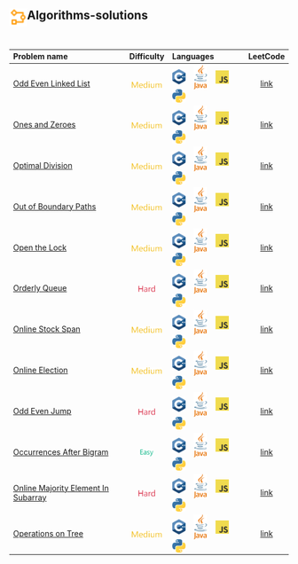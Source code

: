 ## <div align="left"><img src="https://github.com/AnasImloul/Leetcode-Solutions/blob/main/icons/algo.svg" width="32px" align="left"/>Algorithms-solutions</div>
<br>

| Problem name | Difficulty | Languages | LeetCode |
|:-------------|:----------:|:----------|:--------:|
|[Odd Even Linked List](./Odd%20Even%20Linked%20List)|<img src="https://github.com/AnasImloul/Leetcode-Solutions/blob/main/icons/medium.svg" height="12px" align="center"/>|<a href="./Odd%20Even%20Linked%20List/Odd%20Even%20Linked%20List.cpp"><img src="https://github.com/AnasImloul/Leetcode-Solutions/blob/main/icons/c%2B%2B.svg" width="24px" align="center"/></a>&nbsp;&nbsp;&nbsp;&nbsp;<a href="./Odd%20Even%20Linked%20List/Odd%20Even%20Linked%20List.java"><img src="https://github.com/AnasImloul/Leetcode-Solutions/blob/main/icons/java.svg" width="24px" align="center"/></a>&nbsp;&nbsp;&nbsp;&nbsp;<a href="./Odd%20Even%20Linked%20List/Odd%20Even%20Linked%20List.js"><img src="https://github.com/AnasImloul/Leetcode-Solutions/blob/main/icons/javascript.svg" width="24px" align="center"/></a>&nbsp;&nbsp;&nbsp;&nbsp;<a href="./Odd%20Even%20Linked%20List/Odd%20Even%20Linked%20List.py"><img src="https://github.com/AnasImloul/Leetcode-Solutions/blob/main/icons/python.svg" width="24px" align="center"/></a>|[link](https://www.leetcode.com/problems/odd-even-linked-list)|
|[Ones and Zeroes](./Ones%20and%20Zeroes)|<img src="https://github.com/AnasImloul/Leetcode-Solutions/blob/main/icons/medium.svg" height="12px" align="center"/>|<a href="./Ones%20and%20Zeroes/Ones%20and%20Zeroes.cpp"><img src="https://github.com/AnasImloul/Leetcode-Solutions/blob/main/icons/c%2B%2B.svg" width="24px" align="center"/></a>&nbsp;&nbsp;&nbsp;&nbsp;<a href="./Ones%20and%20Zeroes/Ones%20and%20Zeroes.java"><img src="https://github.com/AnasImloul/Leetcode-Solutions/blob/main/icons/java.svg" width="24px" align="center"/></a>&nbsp;&nbsp;&nbsp;&nbsp;<a href="./Ones%20and%20Zeroes/Ones%20and%20Zeroes.js"><img src="https://github.com/AnasImloul/Leetcode-Solutions/blob/main/icons/javascript.svg" width="24px" align="center"/></a>&nbsp;&nbsp;&nbsp;&nbsp;<a href="./Ones%20and%20Zeroes/Ones%20and%20Zeroes.py"><img src="https://github.com/AnasImloul/Leetcode-Solutions/blob/main/icons/python.svg" width="24px" align="center"/></a>|[link](https://www.leetcode.com/problems/ones-and-zeroes)|
|[Optimal Division](./Optimal%20Division)|<img src="https://github.com/AnasImloul/Leetcode-Solutions/blob/main/icons/medium.svg" height="12px" align="center"/>|<a href="./Optimal%20Division/Optimal%20Division.cpp"><img src="https://github.com/AnasImloul/Leetcode-Solutions/blob/main/icons/c%2B%2B.svg" width="24px" align="center"/></a>&nbsp;&nbsp;&nbsp;&nbsp;<a href="./Optimal%20Division/Optimal%20Division.java"><img src="https://github.com/AnasImloul/Leetcode-Solutions/blob/main/icons/java.svg" width="24px" align="center"/></a>&nbsp;&nbsp;&nbsp;&nbsp;<a href="./Optimal%20Division/Optimal%20Division.js"><img src="https://github.com/AnasImloul/Leetcode-Solutions/blob/main/icons/javascript.svg" width="24px" align="center"/></a>&nbsp;&nbsp;&nbsp;&nbsp;<a href="./Optimal%20Division/Optimal%20Division.py"><img src="https://github.com/AnasImloul/Leetcode-Solutions/blob/main/icons/python.svg" width="24px" align="center"/></a>|[link](https://www.leetcode.com/problems/optimal-division)|
|[Out of Boundary Paths](./Out%20of%20Boundary%20Paths)|<img src="https://github.com/AnasImloul/Leetcode-Solutions/blob/main/icons/medium.svg" height="12px" align="center"/>|<a href="./Out%20of%20Boundary%20Paths/Out%20of%20Boundary%20Paths.cpp"><img src="https://github.com/AnasImloul/Leetcode-Solutions/blob/main/icons/c%2B%2B.svg" width="24px" align="center"/></a>&nbsp;&nbsp;&nbsp;&nbsp;<a href="./Out%20of%20Boundary%20Paths/Out%20of%20Boundary%20Paths.java"><img src="https://github.com/AnasImloul/Leetcode-Solutions/blob/main/icons/java.svg" width="24px" align="center"/></a>&nbsp;&nbsp;&nbsp;&nbsp;<a href="./Out%20of%20Boundary%20Paths/Out%20of%20Boundary%20Paths.js"><img src="https://github.com/AnasImloul/Leetcode-Solutions/blob/main/icons/javascript.svg" width="24px" align="center"/></a>&nbsp;&nbsp;&nbsp;&nbsp;<a href="./Out%20of%20Boundary%20Paths/Out%20of%20Boundary%20Paths.py"><img src="https://github.com/AnasImloul/Leetcode-Solutions/blob/main/icons/python.svg" width="24px" align="center"/></a>|[link](https://www.leetcode.com/problems/out-of-boundary-paths)|
|[Open the Lock](./Open%20the%20Lock)|<img src="https://github.com/AnasImloul/Leetcode-Solutions/blob/main/icons/medium.svg" height="12px" align="center"/>|<a href="./Open%20the%20Lock/Open%20the%20Lock.cpp"><img src="https://github.com/AnasImloul/Leetcode-Solutions/blob/main/icons/c%2B%2B.svg" width="24px" align="center"/></a>&nbsp;&nbsp;&nbsp;&nbsp;<a href="./Open%20the%20Lock/Open%20the%20Lock.java"><img src="https://github.com/AnasImloul/Leetcode-Solutions/blob/main/icons/java.svg" width="24px" align="center"/></a>&nbsp;&nbsp;&nbsp;&nbsp;<a href="./Open%20the%20Lock/Open%20the%20Lock.js"><img src="https://github.com/AnasImloul/Leetcode-Solutions/blob/main/icons/javascript.svg" width="24px" align="center"/></a>&nbsp;&nbsp;&nbsp;&nbsp;<a href="./Open%20the%20Lock/Open%20the%20Lock.py"><img src="https://github.com/AnasImloul/Leetcode-Solutions/blob/main/icons/python.svg" width="24px" align="center"/></a>|[link](https://www.leetcode.com/problems/open-the-lock)|
|[Orderly Queue](./Orderly%20Queue)|<img src="https://github.com/AnasImloul/Leetcode-Solutions/blob/main/icons/hard.svg" height="12px" align="center"/>|<a href="./Orderly%20Queue/Orderly%20Queue.cpp"><img src="https://github.com/AnasImloul/Leetcode-Solutions/blob/main/icons/c%2B%2B.svg" width="24px" align="center"/></a>&nbsp;&nbsp;&nbsp;&nbsp;<a href="./Orderly%20Queue/Orderly%20Queue.java"><img src="https://github.com/AnasImloul/Leetcode-Solutions/blob/main/icons/java.svg" width="24px" align="center"/></a>&nbsp;&nbsp;&nbsp;&nbsp;<a href="./Orderly%20Queue/Orderly%20Queue.js"><img src="https://github.com/AnasImloul/Leetcode-Solutions/blob/main/icons/javascript.svg" width="24px" align="center"/></a>&nbsp;&nbsp;&nbsp;&nbsp;<a href="./Orderly%20Queue/Orderly%20Queue.py"><img src="https://github.com/AnasImloul/Leetcode-Solutions/blob/main/icons/python.svg" width="24px" align="center"/></a>|[link](https://www.leetcode.com/problems/orderly-queue)|
|[Online Stock Span](./Online%20Stock%20Span)|<img src="https://github.com/AnasImloul/Leetcode-Solutions/blob/main/icons/medium.svg" height="12px" align="center"/>|<a href="./Online%20Stock%20Span/Online%20Stock%20Span.cpp"><img src="https://github.com/AnasImloul/Leetcode-Solutions/blob/main/icons/c%2B%2B.svg" width="24px" align="center"/></a>&nbsp;&nbsp;&nbsp;&nbsp;<a href="./Online%20Stock%20Span/Online%20Stock%20Span.java"><img src="https://github.com/AnasImloul/Leetcode-Solutions/blob/main/icons/java.svg" width="24px" align="center"/></a>&nbsp;&nbsp;&nbsp;&nbsp;<a href="./Online%20Stock%20Span/Online%20Stock%20Span.js"><img src="https://github.com/AnasImloul/Leetcode-Solutions/blob/main/icons/javascript.svg" width="24px" align="center"/></a>&nbsp;&nbsp;&nbsp;&nbsp;<a href="./Online%20Stock%20Span/Online%20Stock%20Span.py"><img src="https://github.com/AnasImloul/Leetcode-Solutions/blob/main/icons/python.svg" width="24px" align="center"/></a>|[link](https://www.leetcode.com/problems/online-stock-span)|
|[Online Election](./Online%20Election)|<img src="https://github.com/AnasImloul/Leetcode-Solutions/blob/main/icons/medium.svg" height="12px" align="center"/>|<a href="./Online%20Election/Online%20Election.cpp"><img src="https://github.com/AnasImloul/Leetcode-Solutions/blob/main/icons/c%2B%2B.svg" width="24px" align="center"/></a>&nbsp;&nbsp;&nbsp;&nbsp;<a href="./Online%20Election/Online%20Election.java"><img src="https://github.com/AnasImloul/Leetcode-Solutions/blob/main/icons/java.svg" width="24px" align="center"/></a>&nbsp;&nbsp;&nbsp;&nbsp;<a href="./Online%20Election/Online%20Election.js"><img src="https://github.com/AnasImloul/Leetcode-Solutions/blob/main/icons/javascript.svg" width="24px" align="center"/></a>&nbsp;&nbsp;&nbsp;&nbsp;<a href="./Online%20Election/Online%20Election.py"><img src="https://github.com/AnasImloul/Leetcode-Solutions/blob/main/icons/python.svg" width="24px" align="center"/></a>|[link](https://www.leetcode.com/problems/online-election)|
|[Odd Even Jump](./Odd%20Even%20Jump)|<img src="https://github.com/AnasImloul/Leetcode-Solutions/blob/main/icons/hard.svg" height="12px" align="center"/>|<a href="./Odd%20Even%20Jump/Odd%20Even%20Jump.cpp"><img src="https://github.com/AnasImloul/Leetcode-Solutions/blob/main/icons/c%2B%2B.svg" width="24px" align="center"/></a>&nbsp;&nbsp;&nbsp;&nbsp;<a href="./Odd%20Even%20Jump/Odd%20Even%20Jump.java"><img src="https://github.com/AnasImloul/Leetcode-Solutions/blob/main/icons/java.svg" width="24px" align="center"/></a>&nbsp;&nbsp;&nbsp;&nbsp;<a href="./Odd%20Even%20Jump/Odd%20Even%20Jump.js"><img src="https://github.com/AnasImloul/Leetcode-Solutions/blob/main/icons/javascript.svg" width="24px" align="center"/></a>&nbsp;&nbsp;&nbsp;&nbsp;<a href="./Odd%20Even%20Jump/Odd%20Even%20Jump.py"><img src="https://github.com/AnasImloul/Leetcode-Solutions/blob/main/icons/python.svg" width="24px" align="center"/></a>|[link](https://www.leetcode.com/problems/odd-even-jump)|
|[Occurrences After Bigram](./Occurrences%20After%20Bigram)|<img src="https://github.com/AnasImloul/Leetcode-Solutions/blob/main/icons/easy.svg" height="12px" align="center"/>|<a href="./Occurrences%20After%20Bigram/Occurrences%20After%20Bigram.cpp"><img src="https://github.com/AnasImloul/Leetcode-Solutions/blob/main/icons/c%2B%2B.svg" width="24px" align="center"/></a>&nbsp;&nbsp;&nbsp;&nbsp;<a href="./Occurrences%20After%20Bigram/Occurrences%20After%20Bigram.java"><img src="https://github.com/AnasImloul/Leetcode-Solutions/blob/main/icons/java.svg" width="24px" align="center"/></a>&nbsp;&nbsp;&nbsp;&nbsp;<a href="./Occurrences%20After%20Bigram/Occurrences%20After%20Bigram.js"><img src="https://github.com/AnasImloul/Leetcode-Solutions/blob/main/icons/javascript.svg" width="24px" align="center"/></a>&nbsp;&nbsp;&nbsp;&nbsp;<a href="./Occurrences%20After%20Bigram/Occurrences%20After%20Bigram.py"><img src="https://github.com/AnasImloul/Leetcode-Solutions/blob/main/icons/python.svg" width="24px" align="center"/></a>|[link](https://www.leetcode.com/problems/occurrences-after-bigram)|
|[Online Majority Element In Subarray](./Online%20Majority%20Element%20In%20Subarray)|<img src="https://github.com/AnasImloul/Leetcode-Solutions/blob/main/icons/hard.svg" height="12px" align="center"/>|<a href="./Online%20Majority%20Element%20In%20Subarray/Online%20Majority%20Element%20In%20Subarray.cpp"><img src="https://github.com/AnasImloul/Leetcode-Solutions/blob/main/icons/c%2B%2B.svg" width="24px" align="center"/></a>&nbsp;&nbsp;&nbsp;&nbsp;<a href="./Online%20Majority%20Element%20In%20Subarray/Online%20Majority%20Element%20In%20Subarray.java"><img src="https://github.com/AnasImloul/Leetcode-Solutions/blob/main/icons/java.svg" width="24px" align="center"/></a>&nbsp;&nbsp;&nbsp;&nbsp;<a href="./Online%20Majority%20Element%20In%20Subarray/Online%20Majority%20Element%20In%20Subarray.js"><img src="https://github.com/AnasImloul/Leetcode-Solutions/blob/main/icons/javascript.svg" width="24px" align="center"/></a>&nbsp;&nbsp;&nbsp;&nbsp;<a href="./Online%20Majority%20Element%20In%20Subarray/Online%20Majority%20Element%20In%20Subarray.py"><img src="https://github.com/AnasImloul/Leetcode-Solutions/blob/main/icons/python.svg" width="24px" align="center"/></a>|[link](https://www.leetcode.com/problems/online-majority-element-in-subarray)|
|[Operations on Tree](./Operations%20on%20Tree)|<img src="https://github.com/AnasImloul/Leetcode-Solutions/blob/main/icons/medium.svg" height="12px" align="center"/>|<a href="./Operations%20on%20Tree/Operations%20on%20Tree.cpp"><img src="https://github.com/AnasImloul/Leetcode-Solutions/blob/main/icons/c%2B%2B.svg" width="24px" align="center"/></a>&nbsp;&nbsp;&nbsp;&nbsp;<a href="./Operations%20on%20Tree/Operations%20on%20Tree.java"><img src="https://github.com/AnasImloul/Leetcode-Solutions/blob/main/icons/java.svg" width="24px" align="center"/></a>&nbsp;&nbsp;&nbsp;&nbsp;<a href="./Operations%20on%20Tree/Operations%20on%20Tree.js"><img src="https://github.com/AnasImloul/Leetcode-Solutions/blob/main/icons/javascript.svg" width="24px" align="center"/></a>&nbsp;&nbsp;&nbsp;&nbsp;<a href="./Operations%20on%20Tree/Operations%20on%20Tree.py"><img src="https://github.com/AnasImloul/Leetcode-Solutions/blob/main/icons/python.svg" width="24px" align="center"/></a>|[link](https://www.leetcode.com/problems/operations-on-tree)|